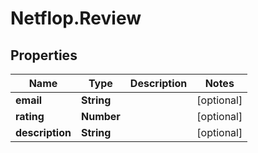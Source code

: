 # Netflop.Review

## Properties

Name | Type | Description | Notes
------------ | ------------- | ------------- | -------------
**email** | **String** |  | [optional] 
**rating** | **Number** |  | [optional] 
**description** | **String** |  | [optional] 


